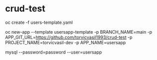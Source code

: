 # crud-test

oc create -f users-template.yaml

oc new-app --template usersapp-template -p BRANCH_NAME=main -p APP_GIT_URL=https://github.com/torvicvasil1993/crud-test -p PROJECT_NAME=torvicvasil-dev -p APP_NAME=usersapp


mysql --password=password --user=usersapp
